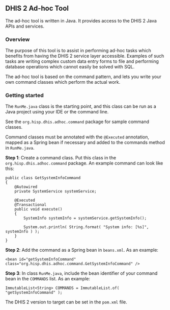 ## DHIS 2 Ad-hoc Tool

The ad-hoc tool is written in Java. It provides access to the DHIS 2 Java APIs and services.

### Overview

The purpose of this tool is to assist in performing ad-hoc tasks which benefits from having the DHIS 2 service layer accessible. Examples of such tasks are writing complex custom data entry forms to file and performing database operations which cannot easily be solved with SQL.

The ad-hoc tool is based on the command pattern, and lets you write your own command classes which perform the actual work.

### Getting started

The `RunMe.java` class is the starting point, and this class can be run as a Java project using your IDE or the command line.

See the `org.hisp.dhis.adhoc.command` package for sample command classes.

Command classes must be annotated with the `@Executed` annotation, mapped as a Spring bean if necessary and added to the commands method in `RunMe.java`.

**Step 1**: Create a command class. Put this class in the `org.hisp.dhis.adhoc.command` package. An example command can look like this:

```
public class GetSystemInfoCommand
{
    @Autowired
    private SystemService systemService;

    @Executed
    @Transactional
    public void execute()
    {    
        SystemInfo systemInfo = systemService.getSystemInfo();
        
        System.out.println( String.format( "System info: [%s]", systemInfo ) );
    }
}
```

**Step 2**: Add the command as a Spring bean in `beans.xml`. As an example:

```
<bean id="getSystemInfoCommand" class="org.hisp.dhis.adhoc.command.GetSystemInfoCommand" /> 
```

**Step 3**: In class `RunMe.java`, include the bean identifier of your command bean in the `COMMANDS` list. As an example:

```
ImmutableList<String> COMMANDS = ImmutableList.of( "getSystemInfoCommand" );
```

The DHIS 2 version to target can be set in the `pom.xml` file.
